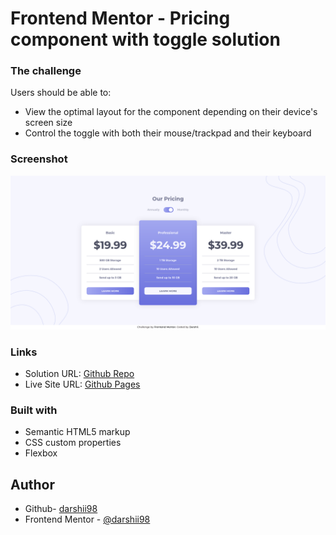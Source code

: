 # Frontend Mentor - Pricing component with toggle solution

### The challenge

Users should be able to:

- View the optimal layout for the component depending on their device's screen size
- Control the toggle with both their mouse/trackpad and their keyboard

### Screenshot

![](./images/screenshot.png)

### Links

- Solution URL: [Github Repo](https://github.com/darshii98/toggle-pricing-component)
- Live Site URL: [Github Pages](https://darshii98.github.io/toggle-pricing-component/)

### Built with

- Semantic HTML5 markup
- CSS custom properties
- Flexbox

## Author

- Github- [darshii98](https://github.com/darshii98/)
- Frontend Mentor - [@darshii98](https://www.frontendmentor.io/profile/darshii98)
